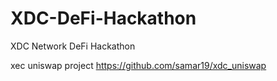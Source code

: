 # XDC-DeFi-Hackathon
XDC Network DeFi Hackathon


xec uniswap project
https://github.com/samar19/xdc_uniswap

